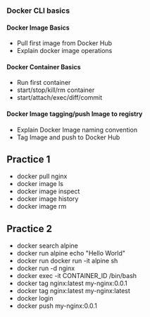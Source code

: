 ### Docker CLI basics

#### Docker Image Basics
* Pull first image from Docker Hub
* Explain docker image operations

#### Docker Container Basics
* Run first container
* start/stop/kill/rm container
* start/attach/exec/diff/commit

#### Docker Image tagging/push Image to registry
* Explain Docker Image naming convention
* Tag Image and push to Docker Hub


## Practice 1
- docker pull nginx
- docker image ls
- docker image inspect
- docker image history
- docker image rm

## Practice 2
- docker search alpine
- docker run alpine echo "Hello World"
- docker run docker run -it alpine sh
- docker run -d nginx
- docker exec -it CONTAINER_ID /bin/bash
- docker tag nginx:latest my-nginx:0.0.1
- docker tag nginx:latest my-nginx:latest
- docker login
- docker push my-nginx:0.0.1
